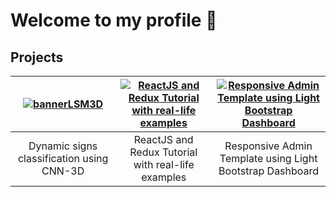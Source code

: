 # Welcome to my profile 👋

## Projects

|[![bannerLSM3D](https://github.com/artLara/artLara/assets/63621038/79c4e61a-add0-483a-b13e-9770b0ee86b5)](https://github.com/artLara/LSM-CNN3D)|[![ReactJS and Redux Tutorial with real-life examples](https://img.youtube.com/vi/raKV5Rb8oOM/mqdefault.jpg)](https://www.creative-tim.com/courses "ReactJS and Redux Tutorial with real-life examples")|[![Responsive Admin Template using Light Bootstrap Dashboard](https://img.youtube.com/vi/vt5hemH8I9w/mqdefault.jpg)](https://www.creative-tim.com/courses "Responsive Admin Template using Light Bootstrap Dashboard")
|:--:|:--:|:--:|
|Dynamic signs classification using CNN-3D|ReactJS and Redux Tutorial with real-life examples|Responsive Admin Template using Light Bootstrap Dashboard|



<!--
**artLara/artLara** is a ✨ _special_ ✨ repository because its `README.md` (this file) appears on your GitHub profile.

Here are some ideas to get you started:

- 🔭 I’m currently working on ...
- 🌱 I’m currently learning ...
- 👯 I’m looking to collaborate on ...
- 🤔 I’m looking for help with ...
- 💬 Ask me about ...
- 📫 How to reach me: ...
- 😄 Pronouns: ...
- ⚡ Fun fact: ...
-->
